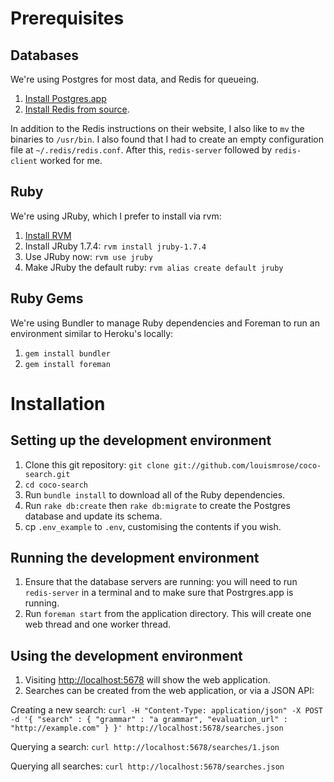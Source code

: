 Prerequisites 
=============

Databases
---------
We're using Postgres for most data, and Redis for queueing.

1. [Install Postgres.app](http://postgresapp.com)
2. [Install Redis from source](http://redis.io/download).

In addition to the Redis instructions on their website, I also like to `mv` the binaries to `/usr/bin`. I also found that I had to create an empty configuration file at `~/.redis/redis.conf`. After this, `redis-server` followed by `redis-client` worked for me.

Ruby
----
We're using JRuby, which I prefer to install via rvm:

1. [Install RVM](https://rvm.io/rvm/install/)
2. Install JRuby 1.7.4: `rvm install jruby-1.7.4`
3. Use JRuby now: `rvm use jruby`
4. Make JRuby the default ruby: `rvm alias create default jruby`

Ruby Gems
---------
We're using Bundler to manage Ruby dependencies and Foreman to run an environment similar to Heroku's locally:

1. `gem install bundler`
2. `gem install foreman`


Installation
============

Setting up the development environment
--------------------------------------

1. Clone this git repository: `git clone git://github.com/louismrose/coco-search.git`
2. `cd coco-search`
3. Run `bundle install` to download all of the Ruby dependencies.
4. Run `rake db:create` then `rake db:migrate` to create the Postgres database and update its schema.
5. cp `.env_example` to `.env`, customising the contents if you wish.


Running the development environment
-----------------------------------

1. Ensure that the database servers are running: you will need to run `redis-server` in a terminal and to make sure that Postrgres.app is running.
2. Run `foreman start` from the application directory. This will create one web thread and one worker thread.

Using the development environment
---------------------------------

1. Visiting [http://localhost:5678](http://localhost:5678) will show the web application.
2. Searches can be created from the web application, or via a JSON API:

Creating a new search:
`curl -H "Content-Type: application/json" -X POST -d '{ "search" : { "grammar" : "a grammar", "evaluation_url" : "http://example.com" } }' http://localhost:5678/searches.json`

Querying a search:
`curl http://localhost:5678/searches/1.json`

Querying all searches:
`curl http://localhost:5678/searches.json`